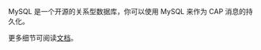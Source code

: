 MySQL 是一个开源的关系型数据库，你可以使用 MySQL 来作为 CAP 消息的持久化。

更多细节可阅读[文档](https://cap.dotnetcore.xyz/user-guide/zh/storage/mysql/)。
